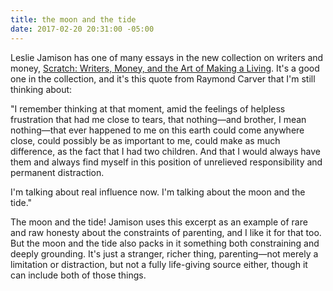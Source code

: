 ```yaml
---
title: the moon and the tide
date: 2017-02-20 20:31:00 -05:00
---
```


Leslie Jamison has one of many essays in the new collection on writers and money, [Scratch: Writers, Money, and the Art of Making a Living](http://www.simonandschuster.com/books/Scratch/Manjula-Martin/9781501134579). It's a good one in the collection, and it's this quote from Raymond Carver that I'm still thinking about:

"I remember thinking at that moment, amid the feelings of helpless frustration that had me close to tears, that nothing—and brother, I mean nothing—that ever happened to me on this earth could come anywhere close, could possibly be as important to me, could make as much difference, as the fact that I had two children. And that I would always have them and always find myself in this position of unrelieved responsibility and permanent distraction.

I'm talking about real influence now. I'm talking about the moon and the tide."

The moon and the tide! Jamison uses this excerpt as an example of rare and raw honesty about the constraints of parenting, and I like it for that too. But the moon and the tide also packs in it something both constraining and deeply grounding. It's just a stranger, richer thing, parenting—not merely a limitation or distraction, but not a fully life-giving source either, though it can include both of those things. 
